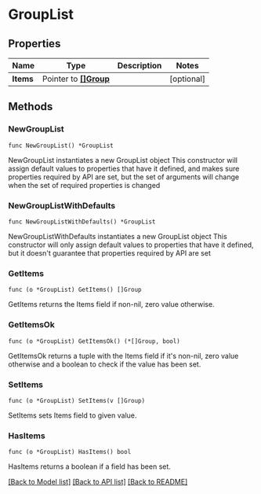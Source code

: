 # GroupList

## Properties

Name | Type | Description | Notes
------------ | ------------- | ------------- | -------------
**Items** | Pointer to [**[]Group**](Group.md) |  | [optional] 

## Methods

### NewGroupList

`func NewGroupList() *GroupList`

NewGroupList instantiates a new GroupList object
This constructor will assign default values to properties that have it defined,
and makes sure properties required by API are set, but the set of arguments
will change when the set of required properties is changed

### NewGroupListWithDefaults

`func NewGroupListWithDefaults() *GroupList`

NewGroupListWithDefaults instantiates a new GroupList object
This constructor will only assign default values to properties that have it defined,
but it doesn't guarantee that properties required by API are set

### GetItems

`func (o *GroupList) GetItems() []Group`

GetItems returns the Items field if non-nil, zero value otherwise.

### GetItemsOk

`func (o *GroupList) GetItemsOk() (*[]Group, bool)`

GetItemsOk returns a tuple with the Items field if it's non-nil, zero value otherwise
and a boolean to check if the value has been set.

### SetItems

`func (o *GroupList) SetItems(v []Group)`

SetItems sets Items field to given value.

### HasItems

`func (o *GroupList) HasItems() bool`

HasItems returns a boolean if a field has been set.


[[Back to Model list]](../README.md#documentation-for-models) [[Back to API list]](../README.md#documentation-for-api-endpoints) [[Back to README]](../README.md)


